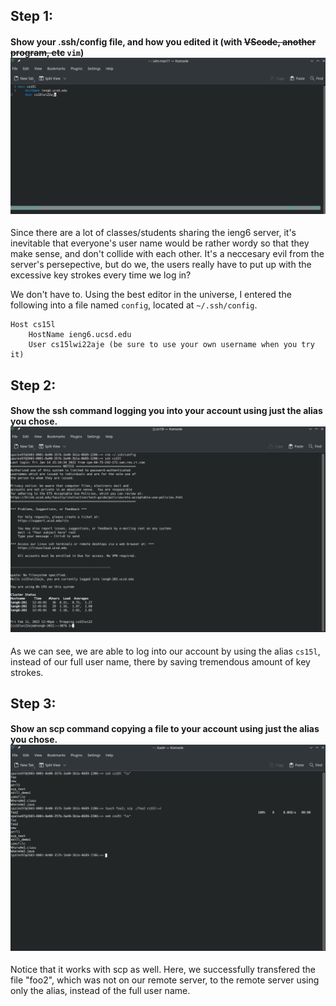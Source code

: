 ## Step 1:

#### Show your .ssh/config file, and how you edited it (with ~~VScode, another program, etc~~ `vim`) ![](/img/report3_1.png) 

Since there are a lot of classes/students sharing the ieng6 server, it's inevitable that everyone's user name would be rather wordy so that they
make sense, and don't collide with each other. It's a neccesary evil from the server's persepective, but do we, the users really have to put up 
with the excessive key strokes every time we log in?

We don't have to. Using the best editor in the universe, I entered the following into a file named `config`, located at `~/.ssh/config`.

```
Host cs15l
    HostName ieng6.ucsd.edu
    User cs15lwi22aje (be sure to use your own username when you try it)
```

## Step 2:

#### Show the ssh command logging you into your account using just the alias you chose. ![](/img/report3_2.png)

As we can see, we are able to log into our account by using the alias `cs15l`, instead of our full user name, there by saving tremendous amount of 
key strokes.

## Step 3:

#### Show an scp command copying a file to your account using just the alias you chose. ![](/img/report3_3.png)

Notice that it works with scp as well. Here, we successfully transfered the file "foo2", which was not on our remote server, to the remote server 
using only the alias, instead of the full user name.
